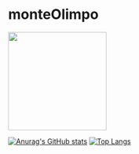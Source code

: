 # monteOlimpo
<img src="https://static.wikia.nocookie.net/god-of-war-gow/images/1/1c/Monte_Olimpo-.jpg/revision/latest?cb=20170117202253&path-prefix=pt-br" width="200px">

[![Anurag's GitHub stats](https://github-readme-stats.vercel.app/api?username=kaspatcho&show_icons=true&theme=dracula)](https://github.com/kaspatcho)
[![Top Langs](https://github-readme-stats.vercel.app/api/top-langs/?username=kaspatcho&layout=compact&theme=dracula)](https://github.com/kaspatcho)
